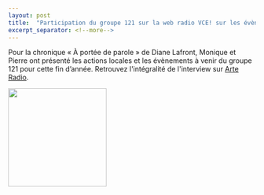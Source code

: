 ```yaml
---
layout: post
title:  "Participation du groupe 121 sur la web radio VCE! sur les évènements de fin d’année"
excerpt_separator: <!--more-->
---
```


Pour la chronique « À portée de parole » de Diane Lafront, Monique et Pierre ont présenté les actions locales et les évènements à venir du groupe 121 pour cette fin d’année. Retrouvez l'intégralité de l'interview sur [Arte Radio](https://audioblog.arteradio.com/blog/181579/podcast/193196/radio-vce-14-11-2022-formation-numerique-eclairage-de-nuit-metal-et-droits-humains).

[<img src="{{site.url}}/assets/images/05092022/vce-logo.jpeg" width="200">](https://audioblog.arteradio.com/blog/181579/podcast/193196/radio-vce-14-11-2022-formation-numerique-eclairage-de-nuit-metal-et-droits-humains)
<!--more-->
